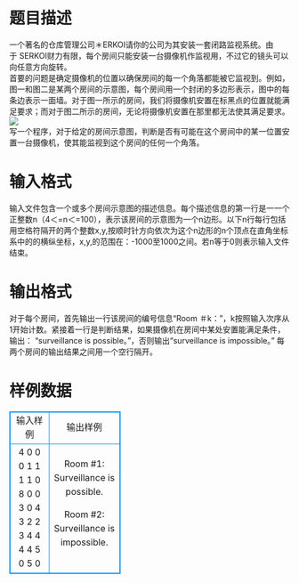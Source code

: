 # 

 
 # 题目描述 
一个著名的仓库管理公司＊ERKOI请你的公司为其安装一套闭路监视系统。由于&nbsp;SERKOI财力有限，每个房间只能安装一台摄像机作监视用，不过它的镜头可以向任意方向旋转。<BR>首要的问题是确定摄像机的位置以确保房间的每一个角落都能被它监视到。例如，图一和图二是某两个房间的示意图，每个房间用一个封闭的多边形表示，图中的每条边表示一面墙。对于图一所示的房间，我们将摄像机安置在标黑点的位置就能满足要求；而对于图二所示的房间，无论将摄像机安置在那里都无法使其满足要求。<BR><img src="/source/joyoi/tyvj-1848/img/aHR0cDovL3d3dy5qb3lvaS5jbi9wcm9ibGVtL3R5dmotMTg0OC9Qcm9ibGVtSW1nLzE4NDguanBn.jpg" border=0 align=middle><BR>写一个程序，对于给定的房间示意图，判断是否有可能在这个房间中的某一位置安置一台摄像机，使其能监视到这个房间的任何一个角落。 

 
 # 输入格式 
输入文件包含一个或多个房间示意图的描述信息。每个描述信息的第一行是一一个正整数n（4＜=n＜=100），表示该房间的示意图为一个n边形。以下n行每行包括用空格符隔开的两个整数x,y,按顺时针方向依次为这个n边形的n个顶点在直角坐标系中的的横纵坐标，x,y,的范围在：-1000至1000之间。若n等于0则表示输入文件结束。 

 
 # 输出格式 
对于每个房间，首先输出一行该房间的编号信息“Room&nbsp;＃k：”，k按照输入次序从1开始计数。紧接着一行是判断结果，如果摄像机在房间中某处安置能满足条件，输出：&nbsp;“surveillance&nbsp;is&nbsp;possible。”，否则输出“surveillance&nbsp;is&nbsp;impossible。”&nbsp;每两个房间的输出结果之间用一个空行隔开。 
# 样例数据
<style>
        table,table tr th, table tr td { border:1px solid #0094ff; }
        table { width: 200px; min-height: 25px; line-height: 25px; text-align: center; border-collapse: collapse;}   
    </style>
<table>
	<tr>
		<td>输入样例</td>
		<td>输出样例</td>
	</tr>
<tr><td>4
0 0
0 1
1 1
1 0
8
0 0 
3 0
4 3
2 2
3 4
4 4
4 5
0 5
0
</td><td>Room #1:
Surveillance is possible.

Room #2:
Surveillance is impossible.
</td></tr></table>
